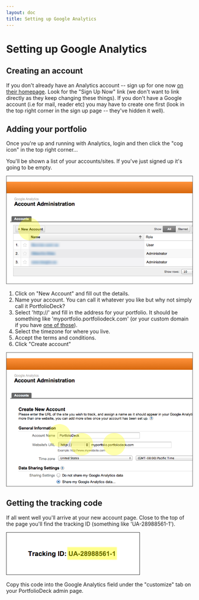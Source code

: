 ```yaml
---
layout: doc
title: Setting up Google Analytics
---
```



# <span>Setting up</span> Google Analytics

## Creating an account

If you don't already have an Analytics account -- sign up for one now [on their homepage](http://www.google.com/analytics/). Look for the "Sign Up Now" link (we don't want to link directly as they keep changing these things). If you don't have a Google account (i.e for mail, reader etc) you may have to create one first (look in the top right corner in the sign up page -- they've hidden it well).


## Adding your portfolio

Once you're up and running with Analytics, login and then click the "cog icon" in the top right corner…

You'll be shown a list of your accounts/sites. If you've just signed up it's going to be empty. 

![Getting started](graphics/ga1.png)

1. Click on "New Account" and fill out the details.
2. Name your account. You can call it whatever you like but why not simply call it PortfolioDeck?
2. Select 'http://' and fill in the address for your portfolio. It should be something like 'myportfolio.portfoliodeck.com' (or your custom domain if you have [one of those](custom-domain)). 
3. Select the timezone for where you live.
4. Accept the terms and conditions.
5. Click "Create account"

![Creating account](graphics/ga2.png) 


## Getting the tracking code

If all went well you'll arrive at your new account page. Close to the top of the page you'll find the tracking ID (something like 'UA-28988561-1').

![Tracking ID](graphics/ga3.png) 

Copy this code into the Google Analytics field under the "customize" tab on your PortfolioDeck admin page.